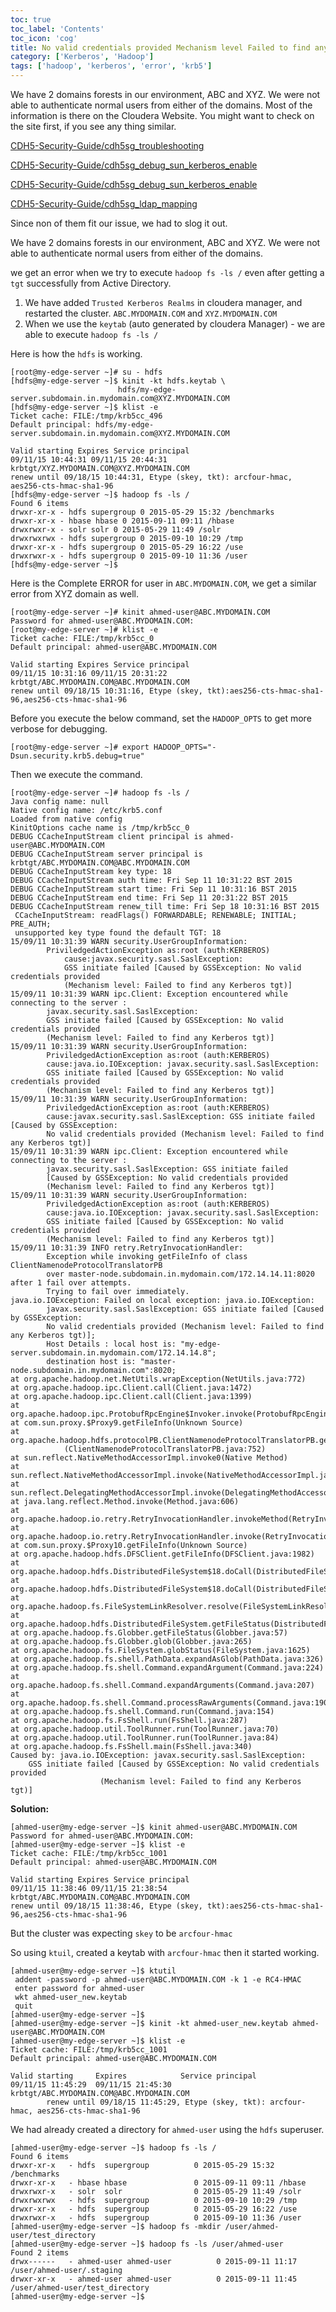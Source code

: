 ```yaml
---
toc: true 
toc_label: 'Contents' 
toc_icon: 'cog'
title: No valid credentials provided Mechanism level Failed to find any Kerberos tgt
category: ['Kerberos', 'Hadoop']
tags: ['hadoop', 'kerberos', 'error', 'krb5']
---
```

We have 2 domains forests in our environment, ABC and XYZ. We were not able to authenticate normal users from either of the domains. Most of the information is there on the Cloudera Website. You might want to check on the site first, if you see any thing similar.

[CDH5-Security-Guide/cdh5sg_troubleshooting](http://www.cloudera.com/content/cloudera/en/documentation/cdh5/v5-0-0/CDH5-Security-Guide/cdh5sg_troubleshooting.html)

[CDH5-Security-Guide/cdh5sg_debug_sun_kerberos_enable](http://www.cloudera.com/content/cloudera/en/documentation/cdh5/v5-0-0/CDH5-Security-Guide/cdh5sg_kerbprin_to_sn.html)

[CDH5-Security-Guide/cdh5sg_debug_sun_kerberos_enable](http://www.cloudera.com/content/cloudera/en/documentation/cdh5/v5-0-0/CDH5-Security-Guide/cdh5sg_debug_sun_kerberos_enable.html)

[CDH5-Security-Guide/cdh5sg_ldap_mapping](http://www.cloudera.com/content/cloudera/en/documentation/cdh5/v5-0-0/CDH5-Security-Guide/cdh5sg_ldap_mapping.html)
 

Since non of them fit our issue, we had to slog it out.

We have 2 domains forests in our environment, ABC and XYZ. 
We were not able to authenticate normal users from either of the domains. 

we get an error when we try to execute `hadoop fs -ls /` even after getting a `tgt` successfully from Active Directory. 

1. We have added `Trusted Kerberos Realms` in cloudera manager, and restarted the cluster. `ABC.MYDOMAIN.COM` and `XYZ.MYDOMAIN.COM`
2. When we use the `keytab` (auto generated by cloudera Manager) - we are able to execute `hadoop fs -ls /` 

Here is how the `hdfs` is working. 

	[root@my-edge-server ~]# su - hdfs 
	[hdfs@my-edge-server ~]$ kinit -kt hdfs.keytab \
                            hdfs/my-edge-server.subdomain.in.mydomain.com@XYZ.MYDOMAIN.COM 
	[hdfs@my-edge-server ~]$ klist -e 
	Ticket cache: FILE:/tmp/krb5cc_496 
	Default principal: hdfs/my-edge-server.subdomain.in.mydomain.com@XYZ.MYDOMAIN.COM 
	
	Valid starting Expires Service principal 
	09/11/15 10:44:31 09/11/15 20:44:31 krbtgt/XYZ.MYDOMAIN.COM@XYZ.MYDOMAIN.COM 
	renew until 09/18/15 10:44:31, Etype (skey, tkt): arcfour-hmac, aes256-cts-hmac-sha1-96 
	[hdfs@my-edge-server ~]$ hadoop fs -ls / 
	Found 6 items 
	drwxr-xr-x - hdfs supergroup 0 2015-05-29 15:32 /benchmarks 
	drwxr-xr-x - hbase hbase 0 2015-09-11 09:11 /hbase 
	drwxrwxr-x - solr solr 0 2015-05-29 11:49 /solr 
	drwxrwxrwx - hdfs supergroup 0 2015-09-10 10:29 /tmp 
	drwxr-xr-x - hdfs supergroup 0 2015-05-29 16:22 /use 
	drwxrwxr-x - hdfs supergroup 0 2015-09-10 11:36 /user 
	[hdfs@my-edge-server ~]$ 


Here is the Complete ERROR for user in `ABC.MYDOMAIN.COM`, we get a similar error from XYZ domain as well. 

	[root@my-edge-server ~]# kinit ahmed-user@ABC.MYDOMAIN.COM 
	Password for ahmed-user@ABC.MYDOMAIN.COM: 
	[root@my-edge-server ~]# klist -e 
	Ticket cache: FILE:/tmp/krb5cc_0 
	Default principal: ahmed-user@ABC.MYDOMAIN.COM 
	
	Valid starting Expires Service principal 
	09/11/15 10:31:16 09/11/15 20:31:22 krbtgt/ABC.MYDOMAIN.COM@ABC.MYDOMAIN.COM 
	renew until 09/18/15 10:31:16, Etype (skey, tkt):aes256-cts-hmac-sha1-96,aes256-cts-hmac-sha1-96 

Before you execute the below command, set the `HADOOP_OPTS` to get more verbose for debugging. 

	[root@my-edge-server ~]# export HADOOP_OPTS="-Dsun.security.krb5.debug=true"

Then we execute the command.

	[root@my-edge-server ~]# hadoop fs -ls / 
	Java config name: null 
	Native config name: /etc/krb5.conf 
	Loaded from native config 
	KinitOptions cache name is /tmp/krb5cc_0 
	DEBUG CCacheInputStream client principal is ahmed-user@ABC.MYDOMAIN.COM 
	DEBUG CCacheInputStream server principal is krbtgt/ABC.MYDOMAIN.COM@ABC.MYDOMAIN.COM 
	DEBUG CCacheInputStream key type: 18 
	DEBUG CCacheInputStream auth time: Fri Sep 11 10:31:22 BST 2015 
	DEBUG CCacheInputStream start time: Fri Sep 11 10:31:16 BST 2015 
	DEBUG CCacheInputStream end time: Fri Sep 11 20:31:22 BST 2015 
	DEBUG CCacheInputStream renew_till time: Fri Sep 18 10:31:16 BST 2015 
	 CCacheInputStream: readFlags() FORWARDABLE; RENEWABLE; INITIAL; PRE_AUTH; 
	 unsupported key type found the default TGT: 18 
	15/09/11 10:31:39 WARN security.UserGroupInformation: 
            PriviledgedActionException as:root (auth:KERBEROS) 
                cause:javax.security.sasl.SaslException: 
                GSS initiate failed [Caused by GSSException: No valid credentials provided 
                (Mechanism level: Failed to find any Kerberos tgt)] 
	15/09/11 10:31:39 WARN ipc.Client: Exception encountered while connecting to the server : 
            javax.security.sasl.SaslException: 
            GSS initiate failed [Caused by GSSException: No valid credentials provided 
            (Mechanism level: Failed to find any Kerberos tgt)] 
	15/09/11 10:31:39 WARN security.UserGroupInformation: 
            PriviledgedActionException as:root (auth:KERBEROS) 
            cause:java.io.IOException: javax.security.sasl.SaslException: 
            GSS initiate failed [Caused by GSSException: No valid credentials provided 
            (Mechanism level: Failed to find any Kerberos tgt)] 
	15/09/11 10:31:39 WARN security.UserGroupInformation: 
            PriviledgedActionException as:root (auth:KERBEROS) 
            cause:javax.security.sasl.SaslException: GSS initiate failed [Caused by GSSException: 
            No valid credentials provided (Mechanism level: Failed to find any Kerberos tgt)] 
	15/09/11 10:31:39 WARN ipc.Client: Exception encountered while connecting to the server : 
            javax.security.sasl.SaslException: GSS initiate failed 
            [Caused by GSSException: No valid credentials provided 
            (Mechanism level: Failed to find any Kerberos tgt)] 
	15/09/11 10:31:39 WARN security.UserGroupInformation: 
            PriviledgedActionException as:root (auth:KERBEROS) 
            cause:java.io.IOException: javax.security.sasl.SaslException: 
            GSS initiate failed [Caused by GSSException: No valid credentials provided 
            (Mechanism level: Failed to find any Kerberos tgt)] 
	15/09/11 10:31:39 INFO retry.RetryInvocationHandler: 
            Exception while invoking getFileInfo of class ClientNamenodeProtocolTranslatorPB 
            over master-node.subdomain.in.mydomain.com/172.14.14.11:8020 after 1 fail over attempts. 
            Trying to fail over immediately. 
	java.io.IOException: Failed on local exception: java.io.IOException: 
            javax.security.sasl.SaslException: GSS initiate failed [Caused by GSSException: 
            No valid credentials provided (Mechanism level: Failed to find any Kerberos tgt)]; 
            Host Details : local host is: "my-edge-server.subdomain.in.mydomain.com/172.14.14.8"; 
            destination host is: "master-node.subdomain.in.mydomain.com":8020; 
	at org.apache.hadoop.net.NetUtils.wrapException(NetUtils.java:772) 
	at org.apache.hadoop.ipc.Client.call(Client.java:1472) 
	at org.apache.hadoop.ipc.Client.call(Client.java:1399) 
	at org.apache.hadoop.ipc.ProtobufRpcEngine$Invoker.invoke(ProtobufRpcEngine.java:232) 
	at com.sun.proxy.$Proxy9.getFileInfo(Unknown Source) 
	at org.apache.hadoop.hdfs.protocolPB.ClientNamenodeProtocolTranslatorPB.getFileInfo
                (ClientNamenodeProtocolTranslatorPB.java:752) 
	at sun.reflect.NativeMethodAccessorImpl.invoke0(Native Method) 
	at sun.reflect.NativeMethodAccessorImpl.invoke(NativeMethodAccessorImpl.java:57) 
	at sun.reflect.DelegatingMethodAccessorImpl.invoke(DelegatingMethodAccessorImpl.java:43) 
	at java.lang.reflect.Method.invoke(Method.java:606) 
	at org.apache.hadoop.io.retry.RetryInvocationHandler.invokeMethod(RetryInvocationHandler.java:187) 
	at org.apache.hadoop.io.retry.RetryInvocationHandler.invoke(RetryInvocationHandler.java:102) 
	at com.sun.proxy.$Proxy10.getFileInfo(Unknown Source) 
	at org.apache.hadoop.hdfs.DFSClient.getFileInfo(DFSClient.java:1982) 
	at org.apache.hadoop.hdfs.DistributedFileSystem$18.doCall(DistributedFileSystem.java:1128) 
	at org.apache.hadoop.hdfs.DistributedFileSystem$18.doCall(DistributedFileSystem.java:1124) 
	at org.apache.hadoop.fs.FileSystemLinkResolver.resolve(FileSystemLinkResolver.java:81) 
	at org.apache.hadoop.hdfs.DistributedFileSystem.getFileStatus(DistributedFileSystem.java:1124) 
	at org.apache.hadoop.fs.Globber.getFileStatus(Globber.java:57) 
	at org.apache.hadoop.fs.Globber.glob(Globber.java:265) 
	at org.apache.hadoop.fs.FileSystem.globStatus(FileSystem.java:1625) 
	at org.apache.hadoop.fs.shell.PathData.expandAsGlob(PathData.java:326) 
	at org.apache.hadoop.fs.shell.Command.expandArgument(Command.java:224) 
	at org.apache.hadoop.fs.shell.Command.expandArguments(Command.java:207) 
	at org.apache.hadoop.fs.shell.Command.processRawArguments(Command.java:190) 
	at org.apache.hadoop.fs.shell.Command.run(Command.java:154) 
	at org.apache.hadoop.fs.FsShell.run(FsShell.java:287) 
	at org.apache.hadoop.util.ToolRunner.run(ToolRunner.java:70) 
	at org.apache.hadoop.util.ToolRunner.run(ToolRunner.java:84) 
	at org.apache.hadoop.fs.FsShell.main(FsShell.java:340) 
	Caused by: java.io.IOException: javax.security.sasl.SaslException: 
        GSS initiate failed [Caused by GSSException: No valid credentials provided 
                        (Mechanism level: Failed to find any Kerberos tgt)]
 

**Solution:**

	[ahmed-user@my-edge-server ~]$ kinit ahmed-user@ABC.MYDOMAIN.COM
	Password for ahmed-user@ABC.MYDOMAIN.COM:
	[ahmed-user@my-edge-server ~]$ klist -e
	Ticket cache: FILE:/tmp/krb5cc_1001
	Default principal: ahmed-user@ABC.MYDOMAIN.COM
	
	Valid starting Expires Service principal
	09/11/15 11:38:46 09/11/15 21:38:54 krbtgt/ABC.MYDOMAIN.COM@ABC.MYDOMAIN.COM
    renew until 09/18/15 11:38:46, Etype (skey, tkt):aes256-cts-hmac-sha1-96,aes256-cts-hmac-sha1-96

But the cluster was expecting `skey` to be `arcfour-hmac`

So using `ktuil`, created a keytab with  `arcfour-hmac` then it started working. 

	[ahmed-user@my-edge-server ~]$ ktutil 	
	 addent -password -p ahmed-user@ABC.MYDOMAIN.COM -k 1 -e RC4-HMAC
	 enter password for ahmed-user
	 wkt ahmed-user_new.keytab
	 quit
	[ahmed-user@my-edge-server ~]$  
	[ahmed-user@my-edge-server ~]$ kinit -kt ahmed-user_new.keytab ahmed-user@ABC.MYDOMAIN.COM
	[ahmed-user@my-edge-server ~]$ klist -e
	Ticket cache: FILE:/tmp/krb5cc_1001
	Default principal: ahmed-user@ABC.MYDOMAIN.COM
	
	Valid starting     Expires            Service principal
	09/11/15 11:45:29  09/11/15 21:45:30  krbtgt/ABC.MYDOMAIN.COM@ABC.MYDOMAIN.COM
	        renew until 09/18/15 11:45:29, Etype (skey, tkt): arcfour-hmac, aes256-cts-hmac-sha1-96

We had already created a directory for `ahmed-user` using the `hdfs` superuser.

	[ahmed-user@my-edge-server ~]$ hadoop fs -ls /
	Found 6 items
	drwxr-xr-x   - hdfs  supergroup          0 2015-05-29 15:32 /benchmarks
	drwxr-xr-x   - hbase hbase               0 2015-09-11 09:11 /hbase
	drwxrwxr-x   - solr  solr                0 2015-05-29 11:49 /solr
	drwxrwxrwx   - hdfs  supergroup          0 2015-09-10 10:29 /tmp
	drwxr-xr-x   - hdfs  supergroup          0 2015-05-29 16:22 /use
	drwxrwxr-x   - hdfs  supergroup          0 2015-09-10 11:36 /user
	[ahmed-user@my-edge-server ~]$ hadoop fs -mkdir /user/ahmed-user/test_directory
	[ahmed-user@my-edge-server ~]$ hadoop fs -ls /user/ahmed-user
	Found 2 items
	drwx------   - ahmed-user ahmed-user          0 2015-09-11 11:17 /user/ahmed-user/.staging
	drwxr-xr-x   - ahmed-user ahmed-user          0 2015-09-11 11:45 /user/ahmed-user/test_directory
	[ahmed-user@my-edge-server ~]$


	

